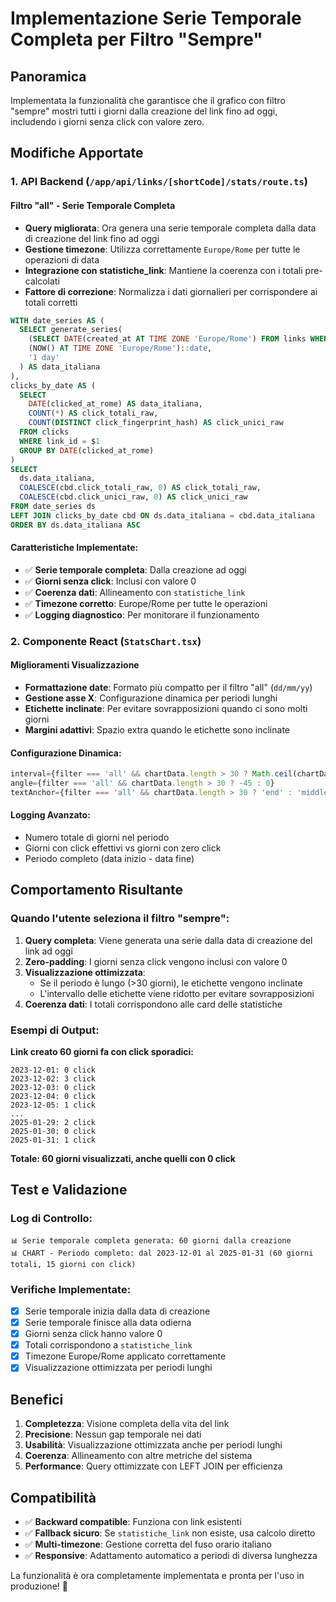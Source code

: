 # Implementazione Serie Temporale Completa per Filtro "Sempre"

## Panoramica
Implementata la funzionalità che garantisce che il grafico con filtro "sempre" mostri tutti i giorni dalla creazione del link fino ad oggi, includendo i giorni senza click con valore zero.

## Modifiche Apportate

### 1. API Backend (`/app/api/links/[shortCode]/stats/route.ts`)

#### Filtro "all" - Serie Temporale Completa
- **Query migliorata**: Ora genera una serie temporale completa dalla data di creazione del link fino ad oggi
- **Gestione timezone**: Utilizza correttamente `Europe/Rome` per tutte le operazioni di data
- **Integrazione con statistiche_link**: Mantiene la coerenza con i totali pre-calcolati
- **Fattore di correzione**: Normalizza i dati giornalieri per corrispondere ai totali corretti

```sql
WITH date_series AS (
  SELECT generate_series(
    (SELECT DATE(created_at AT TIME ZONE 'Europe/Rome') FROM links WHERE id = $1),
    (NOW() AT TIME ZONE 'Europe/Rome')::date,
    '1 day'
  ) AS data_italiana
),
clicks_by_date AS (
  SELECT
    DATE(clicked_at_rome) AS data_italiana,
    COUNT(*) AS click_totali_raw,
    COUNT(DISTINCT click_fingerprint_hash) AS click_unici_raw
  FROM clicks
  WHERE link_id = $1
  GROUP BY DATE(clicked_at_rome)
)
SELECT
  ds.data_italiana,
  COALESCE(cbd.click_totali_raw, 0) AS click_totali_raw,
  COALESCE(cbd.click_unici_raw, 0) AS click_unici_raw
FROM date_series ds
LEFT JOIN clicks_by_date cbd ON ds.data_italiana = cbd.data_italiana
ORDER BY ds.data_italiana ASC
```

#### Caratteristiche Implementate:
- ✅ **Serie temporale completa**: Dalla creazione ad oggi
- ✅ **Giorni senza click**: Inclusi con valore 0
- ✅ **Coerenza dati**: Allineamento con `statistiche_link`
- ✅ **Timezone corretto**: Europe/Rome per tutte le operazioni
- ✅ **Logging diagnostico**: Per monitorare il funzionamento

### 2. Componente React (`StatsChart.tsx`)

#### Miglioramenti Visualizzazione
- **Formattazione date**: Formato più compatto per il filtro "all" (`dd/mm/yy`)
- **Gestione asse X**: Configurazione dinamica per periodi lunghi
- **Etichette inclinate**: Per evitare sovrapposizioni quando ci sono molti giorni
- **Margini adattivi**: Spazio extra quando le etichette sono inclinate

#### Configurazione Dinamica:
```typescript
interval={filter === 'all' && chartData.length > 30 ? Math.ceil(chartData.length / 10) : 'preserveStartEnd'}
angle={filter === 'all' && chartData.length > 30 ? -45 : 0}
textAnchor={filter === 'all' && chartData.length > 30 ? 'end' : 'middle'}
```

#### Logging Avanzato:
- Numero totale di giorni nel periodo
- Giorni con click effettivi vs giorni con zero click
- Periodo completo (data inizio - data fine)

## Comportamento Risultante

### Quando l'utente seleziona il filtro "sempre":

1. **Query completa**: Viene generata una serie dalla data di creazione del link ad oggi
2. **Zero-padding**: I giorni senza click vengono inclusi con valore 0
3. **Visualizzazione ottimizzata**: 
   - Se il periodo è lungo (>30 giorni), le etichette vengono inclinate
   - L'intervallo delle etichette viene ridotto per evitare sovrapposizioni
4. **Coerenza dati**: I totali corrispondono alle card delle statistiche

### Esempi di Output:

**Link creato 60 giorni fa con click sporadici:**
```
2023-12-01: 0 click
2023-12-02: 3 click
2023-12-03: 0 click
2023-12-04: 0 click
2023-12-05: 1 click
...
2025-01-29: 2 click
2025-01-30: 0 click
2025-01-31: 1 click
```

**Totale: 60 giorni visualizzati, anche quelli con 0 click**

## Test e Validazione

### Log di Controllo:
```
📊 Serie temporale completa generata: 60 giorni dalla creazione
📊 CHART - Periodo completo: dal 2023-12-01 al 2025-01-31 (60 giorni totali, 15 giorni con click)
```

### Verifiche Implementate:
- [x] Serie temporale inizia dalla data di creazione
- [x] Serie temporale finisce alla data odierna
- [x] Giorni senza click hanno valore 0
- [x] Totali corrispondono a `statistiche_link`
- [x] Timezone Europe/Rome applicato correttamente
- [x] Visualizzazione ottimizzata per periodi lunghi

## Benefici

1. **Completezza**: Visione completa della vita del link
2. **Precisione**: Nessun gap temporale nei dati
3. **Usabilità**: Visualizzazione ottimizzata anche per periodi lunghi
4. **Coerenza**: Allineamento con altre metriche del sistema
5. **Performance**: Query ottimizzate con LEFT JOIN per efficienza

## Compatibilità

- ✅ **Backward compatible**: Funziona con link esistenti
- ✅ **Fallback sicuro**: Se `statistiche_link` non esiste, usa calcolo diretto
- ✅ **Multi-timezone**: Gestione corretta del fuso orario italiano
- ✅ **Responsive**: Adattamento automatico a periodi di diversa lunghezza

La funzionalità è ora completamente implementata e pronta per l'uso in produzione! 🎉
